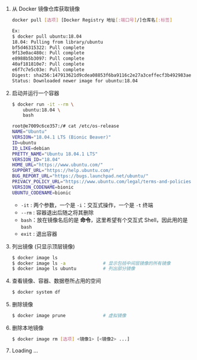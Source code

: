 1. 从 Docker 镜像仓库获取镜像

   ```bash
   docker pull [选项] [Docker Registry 地址[:端口号]/]仓库名[:标签]
   
   Ex:
   $ docker pull ubuntu:18.04
   18.04: Pulling from library/ubuntu
   bf5d46315322: Pull complete
   9f13e0ac480c: Pull complete
   e8988b5b3097: Pull complete
   40af181810e7: Pull complete
   e6f7c7e5c03e: Pull complete
   Digest: sha256:147913621d9cdea08853f6ba9116c2e27a3ceffecf3b492983ae97c3d643fbbe
   Status: Downloaded newer image for ubuntu:18.04
   ```

2. 启动并运行一个容器

   ```bash
   $ docker run -it --rm \
       ubuntu:18.04 \
       bash
   
   root@e7009c6ce357:/# cat /etc/os-release
   NAME="Ubuntu"
   VERSION="18.04.1 LTS (Bionic Beaver)"
   ID=ubuntu
   ID_LIKE=debian
   PRETTY_NAME="Ubuntu 18.04.1 LTS"
   VERSION_ID="18.04"
   HOME_URL="https://www.ubuntu.com/"
   SUPPORT_URL="https://help.ubuntu.com/"
   BUG_REPORT_URL="https://bugs.launchpad.net/ubuntu/"
   PRIVACY_POLICY_URL="https://www.ubuntu.com/legal/terms-and-policies/privacy-policy"
   VERSION_CODENAME=bionic
   UBUNTU_CODENAME=bionic
   ```

   - `-it` :  两个参数，一个是 `-i`：交互式操作，一个是 `-t` 终端 
   - `--rm` : 容器退出后随之将其删除
   - `bash`：放在镜像名后的是 **命令**，这里希望有个交互式 Shell，因此用的是 `bash`
   - `exit` : 退出容器

3. 列出镜像 (只显示顶层镜像)

   ```bash
   $ docker image ls
   $ docker image ls -a              # 显示包括中间层镜像的所有镜像
   $ docker image ls ubuntu          # 列出部分镜像
   ```

4. 查看镜像、容器、数据卷所占用的空间

   ```bash
   $ docker system df
   ```

5. 删除镜像

   ```bash
   $ docker image prune              # 虚拟镜像
   ```

6. 删除本地镜像

   ```bash
   $ docker image rm [选项] <镜像1> [<镜像2> ...]
   ```

7. Loading ...




